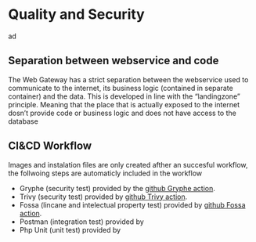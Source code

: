 # Quality and Security

ad

## Separation between webservice and code
The Web Gateway has a strict separation between the webservice used to communicate to the internet, its business logic (contained in separate container) and  the data. This is developed in line with the “landingzone” principle. Meaning that the place that is actually exposed to the internet dosn’t provide code or business logic and does not have access to the database 


## CI&CD Workflow
Images and instalation files are only created afther an succesful workflow, the follwoing steps are automaticly included in the workflow

- Gryphe (security test) provided by the [github Gryphe action](https://github.com/marketplace/actions/anchore-container-scan).
- Trivy (security test) provided by [github Trivy action](https://github.com/marketplace/actions/aqua-security-trivy).
- Fossa (lincane and intelectual property test) provided by [github Fossa action](https://github.com/marketplace/actions/official-fossa-action).
- Postman (integration test) provided by []()
- Php Unit (unit test) provided by []()

